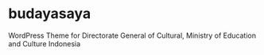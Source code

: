 # budayasaya
WordPress Theme for Directorate General of Cultural, Ministry of Education and Culture Indonesia
